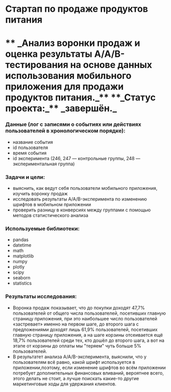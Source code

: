 <h1> Стартап по продаже продуктов питания <h1>
    ** _Анализ воронки продаж и оценка результаты A/A/B-тестирования на основе данных использования мобильного приложения для продажи продуктов питания._**
    **_Статус проекта:_** _завершён._

<h3> Данные (лог с записями о событиях или действиях пользователей в хронологическом порядке): </h3>
    <ul>
        <li> название события </li>
        <li> id пользователя </li> 
        <li> время события </li>
        <li> id эксперимента (246, 247 — контрольные группы, 248 — экспериментальная группа) </li>
    </ul> 
    
<h3> Задачи и цели: </h3>
    <ul>
        <li> выяснить, как ведут себя пользователи мобильного приложения, изучить воронку продаж </li>
        <li> исследовать результаты A/A/B-эксперимента по изменению шрифтов в мобильном приложении </li>
        <li> проверить разницу в конверсиях между группами с помощью методов статистического анализа </li>   
    </ul>
    
<h3> Используемые библиотеки: </h3>
    <ul>
        <li> pandas </li>
        <li> datetime </li>
        <li> math </li>
        <li> matplotlib </li>
        <li> numpy </li>
        <li> plotly </li>
        <li> scipy </li>
        <li> seaborn </li>
        <li> statistics </li>
    </ul>
    
<h3> Результаты исследования: </h3>
    <ul> 
        <li> Воронка продаж показывает, что до покупки доходят 47,7% пользователей от общего числа пользователей, посетивших главную страницу приложения, при это наибольшее число пользователей «застревает» именно на первом шаге, до второго шага с предложениями доходят лишь 61,9% пользователей, посетивших главную страницу приложения, а на шаге корзины отсеивается ещё 18,7% пользователей среди тех, кто дошёл до второго шага, а вот на этапе от корзины до оплаты мы "теряем" чуть больше 5% пользователей. </li>
        <li> В результатет анализа A/A/B-эксперимента, выяснили, что у пользователям всё равно, какой шрифт используется в приложении,поэтому, если изменение шрифтов во всём приложении потребует дополнительных финансовых вливаний, вероятнее всего, этого делать не стоит, а лучше поискать какие-то другие маркетинговые ходы для удержания клиентов. </li> 
    </ul>  
    